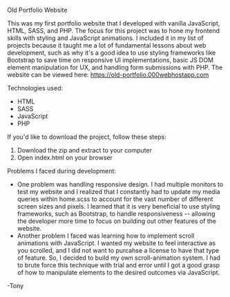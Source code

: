 Old Portfolio Website

This was my first portfolio website that I developed with vanilla JavaScript, HTML, SASS, and PHP. The focus for this project was to hone my frontend skills with styling and JavaScript animations. I included it in my list of projects because it taught me a lot of fundamental lessons about web development, such as why it's a good idea to use styling frameworks like Bootstrap to save time on responsive UI implementations, basic JS DOM element manipulation for UX, and handling form submissions with PHP. The website can be viewed here:
https://old-portfolio.000webhostapp.com

Technologies used:

- HTML
- SASS
- JavaScript
- PHP

If you'd like to download the project, follow these steps:

1. Download the zip and extract to your computer
2. Open index.html on your browser

Problems I faced during development: 
- One problem was handling responsive design. I had multiple monitors to test my website and I realized that I constantly had to update my media queries within home.scss to account for the vast number of different screen sizes and pixels. I learned that it is very beneficial to use styling frameworks, such as Bootstrap, to handle responsiveness -- allowing the developer more time to focus on building out other features of the website.
- Another problem I faced was learning how to implement scroll animations with JavaScript. I wanted my website to feel interactive as you scrolled, and I did not want to purcahse a license to have that type of feature. So, I decided to build my own scroll-animation system. I had to brute force this technique with trial and error until I got a good grasp of how to manipulate elements to the desired outcomes via JavaScript. 

-Tony
